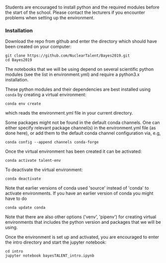 Students are encouraged to install python and the required modules
before the start of the school. Please contact the lecturers if you
encounter problems when setting up the environment.


### Installation

Download the repo from github and enter the directory which should have been created on your computer:

    git clone https://github.com/NuclearTalent/Bayes2019.git
    cd Bayes2019

The notebooks that we will be using depend on several scientific python modules (see the list in environment.yml) and require a python3.x installation. 

These python modules and their dependencies are best installed using ``conda`` by creating
a virtual environment:

	conda env create

which reads the environment.yml file in your current directory.

Some packages might not be found in the default conda channels. One
can either specify relevant package channel(s) in the environment.yml
file (as done here), or add them to the default conda channel configuration via, e.g,

	conda config --append channels conda-forge

Once the virtual environment has been created it can be activated:

    conda activate talent-env

To deactivate the virtual environment:

    conda deactivate

Note that earlier versions of conda used 'source' instead of 'conda'
to activate environments. If you have an earlier version of conda you
might have to do

    conda update conda

Note that there are also other options ('venv', 'pipenv') for creating virtual
environments that includes the python version and packages that we will be using.

Once the environment is set up and activated, you are encouraged to enter the intro directory and start the jupyter notebook:

    cd intro
    jupyter notebook bayesTALENT_intro.ipynb
